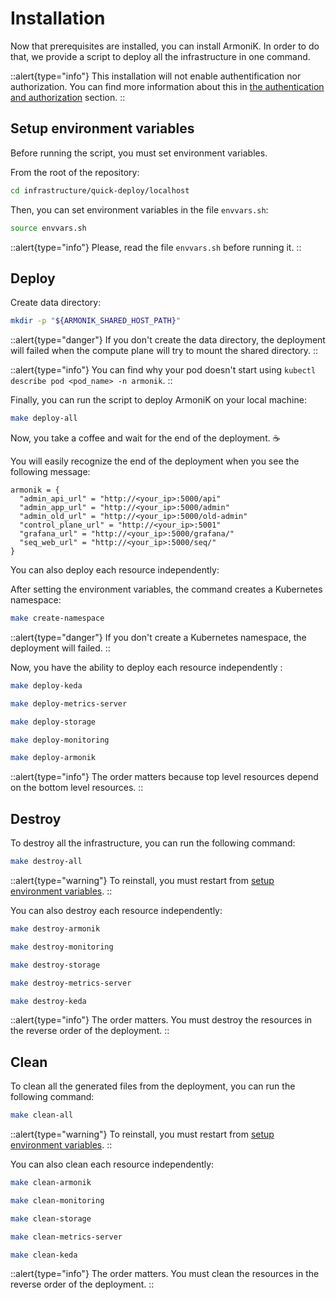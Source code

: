 # Installation

Now that prerequisites are installed, you can install ArmoniK. In order to do that, we provide a script to deploy all the infrastructure in one command.

::alert{type="info"}
This installation will not enable authentification nor authorization. You can find more information about this in [the authentication and authorization](../../2.guide/1.how-to/how-to-configure-authentication.md) section.
::

## Setup environment variables

Before running the script, you must set environment variables.

From the root of the repository:

```bash [shell]
cd infrastructure/quick-deploy/localhost
```

Then, you can set environment variables in the file `envvars.sh`:

```bash [shell]
source envvars.sh
```

::alert{type="info"}
Please, read the file `envvars.sh` before running it.
::

## Deploy

Create data directory:

```bash [shell]
mkdir -p "${ARMONIK_SHARED_HOST_PATH}"
```

::alert{type="danger"}
If you don't create the data directory, the deployment will failed when the compute plane will try to mount the shared directory.
::

::alert{type="info"}
You can find why your pod doesn't start using `kubectl describe pod <pod_name> -n armonik`.
::

Finally, you can run the script to deploy ArmoniK on your local machine:

```bash [shell]
make deploy-all
```

Now, you take a coffee and wait for the end of the deployment. :coffee:

You will easily recognize the end of the deployment when you see the following message:

```hsl
armonik = {
  "admin_api_url" = "http://<your_ip>:5000/api"
  "admin_app_url" = "http://<your_ip>:5000/admin"
  "admin_old_url" = "http://<your_ip>:5000/old-admin"
  "control_plane_url" = "http://<your_ip>:5001"
  "grafana_url" = "http://<your_ip>:5000/grafana/"
  "seq_web_url" = "http://<your_ip>:5000/seq/"
}

```

You can also deploy each resource independently:

After setting the environment variables, the command creates a Kubernetes namespace:

```bash [shell]
make create-namespace
```

::alert{type="danger"}
If you don't create a Kubernetes namespace, the deployment will failed.
::

Now, you have the ability to deploy each resource independently :

```bash [shell]
make deploy-keda
```

```bash [shell]
make deploy-metrics-server
```

```bash [shell]
make deploy-storage
```

```bash [shell]
make deploy-monitoring
```

```bash [shell]
make deploy-armonik
```

::alert{type="info"}
The order matters because top level resources depend on the bottom level resources.
::

## Destroy

To destroy all the infrastructure, you can run the following command:

```bash [shell]
make destroy-all
```

::alert{type="warning"}
To reinstall, you must restart from [setup environment variables](#setup-environment-variables).
::

You can also destroy each resource independently:

```bash [shell]
make destroy-armonik
```

```bash [shell]
make destroy-monitoring
```

```bash [shell]
make destroy-storage
```

```bash [shell]
make destroy-metrics-server
```

```bash [shell]
make destroy-keda
```

::alert{type="info"}
The order matters. You must destroy the resources in the reverse order of the deployment.
::

## Clean

To clean all the generated files from the deployment, you can run the following command:

```bash [shell]
make clean-all
```

::alert{type="warning"}
To reinstall, you must restart from [setup environment variables](#setup-environment-variables).
::

You can also clean each resource independently:

```bash [shell]
make clean-armonik
```

```bash [shell]
make clean-monitoring
```

```bash [shell]
make clean-storage
```

```bash [shell]
make clean-metrics-server
```

```bash [shell]
make clean-keda
```

::alert{type="info"}
The order matters. You must clean the resources in the reverse order of the deployment.
::
